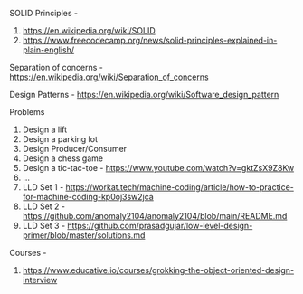
SOLID Principles - 
  1. https://en.wikipedia.org/wiki/SOLID
  2. https://www.freecodecamp.org/news/solid-principles-explained-in-plain-english/

Separation of concerns - https://en.wikipedia.org/wiki/Separation_of_concerns

Design Patterns - https://en.wikipedia.org/wiki/Software_design_pattern

Problems
  1. Design a lift
  2. Design a parking lot
  3. Design Producer/Consumer
  4. Design a chess game
  5. Design a tic-tac-toe - https://www.youtube.com/watch?v=gktZsX9Z8Kw
  7. ...
  8. LLD Set 1 - https://workat.tech/machine-coding/article/how-to-practice-for-machine-coding-kp0oj3sw2jca
  9. LLD Set 2 - https://github.com/anomaly2104/anomaly2104/blob/main/README.md
  10. LLD Set 3 - https://github.com/prasadgujar/low-level-design-primer/blob/master/solutions.md

Courses -
  1. https://www.educative.io/courses/grokking-the-object-oriented-design-interview
